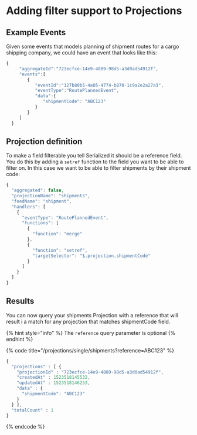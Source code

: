 # Adding filter support to Projections

## Example Events

Given some events that models planning of shipment routes for a cargo shipping company, we could have an event that looks like this:

```javascript
{  
     "aggregateId":"723ecfce-14e9-4889-98d5-a3d0ad54912f",
     "events":[  
        {  
           "eventId":"127b80b5-4a05-4774-b870-1c9a2e2a27a3",
           "eventType":"RoutePlannedEvent",
           "data":{  
              "shipmentCode": "ABC123"
           }
        }
     ]
  }
```

## Projection definition

To make a field filterable you tell Serialized it should be a reference field. You do this by adding a `setref` function to the field you want to be able to filter on. In this case we want to be able to filter shipments by their shipment code:

```javascript
{
  "aggregated": false,
  "projectionName": "shipments",
  "feedName": "shipment",
  "handlers": [
    {
      "eventType": "RoutePlannedEvent",
      "functions": [
        {
          "function": "merge"
        },
        {
          "function": "setref",
          "targetSelector": "$.projection.shipmentCode"
        }
      ]
    }
  ]
}
```

## Results

You can now query your shipments Projection with a reference that will result i a match for any projection that matches shipmentCode field.

{% hint style="info" %}
The `reference` query parameter is optional
{% endhint %}

{% code title="/projections/single/shipments?reference=ABC123" %}
```javascript
{                                                                  
  "projections" : [ {                                              
    "projectionId" : "723ecfce-14e9-4889-98d5-a3d0ad54912f",       
    "createdAt" : 1523518145532,                                   
    "updatedAt" : 1523518146253,                                   
    "data" : {                                                     
      "shipmentCode": "ABC123"           
    }
  } ],
  "totalCount" : 1
}
```
{% endcode %}

